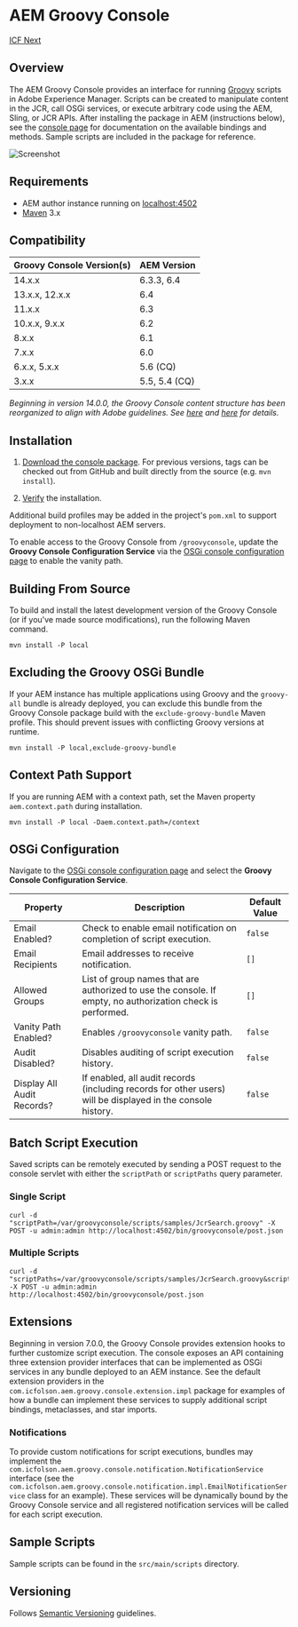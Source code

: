 # AEM Groovy Console

[ICF Next](http://www.icfnext.com)

## Overview

The AEM Groovy Console provides an interface for running [Groovy](http://www.groovy-lang.org/) scripts in Adobe Experience Manager.  Scripts can be created to manipulate content in the JCR, call OSGi services, or execute arbitrary code using the AEM, Sling, or JCR APIs.  After installing the package in AEM (instructions below), see the [console page](http://localhost:4502/apps/groovyconsole.html) for documentation on the available bindings and methods.  Sample scripts are included in the package for reference.

![Screenshot](src/site/screenshot.png)

## Requirements

* AEM author instance running on [localhost:4502](http://localhost:4502/)
* [Maven](http://maven.apache.org/) 3.x

## Compatibility

Groovy Console Version(s) | AEM Version
------------ | -------------
14.x.x | 6.3.3, 6.4
13.x.x, 12.x.x | 6.4
11.x.x | 6.3
10.x.x, 9.x.x | 6.2
8.x.x | 6.1
7.x.x | 6.0
6.x.x, 5.x.x | 5.6 (CQ)
3.x.x | 5.5, 5.4 (CQ)

_Beginning in version 14.0.0, the Groovy Console content structure has been reorganized to align with Adobe guidelines.  See [here](https://github.com/icfnext/aem-groovy-console/issues/82) and [here](https://helpx.adobe.com/experience-manager/6-4/sites/deploying/using/repository-restructuring.html) for details._

## Installation

1. [Download the console package](https://github.com/icfnext/aem-groovy-console/releases/download/14.0.0/aem-groovy-console-14.0.0.zip).  For previous versions, tags can be checked out from GitHub and built directly from the source (e.g. `mvn install`).

2.  [Verify](http://localhost:4502/apps/groovyconsole.html) the installation.

Additional build profiles may be added in the project's `pom.xml` to support deployment to non-localhost AEM servers.

To enable access to the Groovy Console from `/groovyconsole`, update the **Groovy Console Configuration Service** via the [OSGi console configuration page](http://localhost:4502/system/console/configMgr) to enable the vanity path.

## Building From Source

To build and install the latest development version of the Groovy Console (or if you've made source modifications), run the following Maven command.

    mvn install -P local

## Excluding the Groovy OSGi Bundle

If your AEM instance has multiple applications using Groovy and the `groovy-all` bundle is already deployed, you can exclude this bundle from the Groovy Console package build with the `exclude-groovy-bundle` Maven profile.  This should prevent issues with conflicting Groovy versions at runtime.

    mvn install -P local,exclude-groovy-bundle

## Context Path Support

If you are running AEM with a context path, set the Maven property `aem.context.path` during installation.

    mvn install -P local -Daem.context.path=/context

## OSGi Configuration

Navigate to the [OSGi console configuration page](http://localhost:4502/system/console/configMgr) and select the **Groovy Console Configuration Service**.

Property | Description | Default Value
------------ | ------------- | ----------
Email Enabled? | Check to enable email notification on completion of script execution. | `false`
Email Recipients | Email addresses to receive notification. | `[]`
Allowed Groups | List of group names that are authorized to use the console. If empty, no authorization check is performed. | `[]`
Vanity Path Enabled? | Enables `/groovyconsole` vanity path. | `false`
Audit Disabled? | Disables auditing of script execution history. | `false`
Display All Audit Records? | If enabled, all audit records (including records for other users) will be displayed in the console history. | `false`

## Batch Script Execution

Saved scripts can be remotely executed by sending a POST request to the console servlet with either the `scriptPath` or `scriptPaths` query parameter.

### Single Script

    curl -d "scriptPath=/var/groovyconsole/scripts/samples/JcrSearch.groovy" -X POST -u admin:admin http://localhost:4502/bin/groovyconsole/post.json

### Multiple Scripts

    curl -d "scriptPaths=/var/groovyconsole/scripts/samples/JcrSearch.groovy&scriptPaths=/var/groovyconsole/scripts/samples/FulltextQuery.groovy" -X POST -u admin:admin http://localhost:4502/bin/groovyconsole/post.json

## Extensions

Beginning in version 7.0.0, the Groovy Console provides extension hooks to further customize script execution.  The console exposes an API containing three extension provider interfaces that can be implemented as OSGi services in any bundle deployed to an AEM instance.  See the default extension providers in the `com.icfolson.aem.groovy.console.extension.impl` package for examples of how a bundle can implement these services to supply additional script bindings, metaclasses, and star imports.

### Notifications

To provide custom notifications for script executions, bundles may implement the `com.icfolson.aem.groovy.console.notification.NotificationService` interface (see the `com.icfolson.aem.groovy.console.notification.impl.EmailNotificationService` class for an example).  These services will be dynamically bound by the Groovy Console service and all registered notification services will be called for each script execution.

## Sample Scripts

Sample scripts can be found in the `src/main/scripts` directory.

## Versioning

Follows [Semantic Versioning](http://semver.org/) guidelines.
